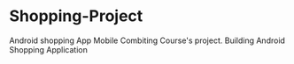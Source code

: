 # Shopping-Project
Android shopping App
Mobile Combiting Course's project. Building Android Shopping Application
